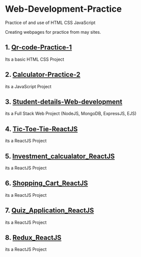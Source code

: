 # Web-Development-Practice
Practice of and use of HTML CSS JavaScript

Creating webpages for practice from may sites.
<h2>1. <a href="https://github.com/Sai-Chakradhar-Mahendrakar/Qr-code-Practice-1">Qr-code-Practice-1</a></h2>
<p>Its a basic HTML CSS Project</p>
<h2>2. <a href="https://sai-chakradhar-mahendrakar.github.io/Calculator-Practice-2">Calculator-Practice-2</a></h2>
<p>its a JavaScript Project</p>
<h2>3. <a href="https://github.com/Sai-Chakradhar-Mahendrakar/Student-details-Web-development-">Student-details-Web-development</a></h2>
<p>its a Full Stack Web Project (NodeJS, MongoDB, ExpressJS, EJS)</p>
<h2>4. <a href="https://github.com/Sai-Chakradhar-Mahendrakar/Tic-Toe-Tie-ReactJS">Tic-Toe-Tie-ReactJS</a></h2>
<p>its a ReactJS Project</p>
<h2>5. <a href="https://github.com/Sai-Chakradhar-Mahendrakar/Investment_calcualator_React_Practice">Investment_calcualator_ReactJS</a></h2>
<p>its a ReactJS Project</p>
<h2>6. <a href="https://github.com/Sai-Chakradhar-Mahendrakar/Shopping-Cart-ReactJS">Shopping_Cart_ReactJS</a></h2>
<p>its a ReactJS Project</p>
<h2>7. <a href="https://github.com/Sai-Chakradhar-Mahendrakar/Quiz-Application-using-ReactJS">Quiz_Application_ReactJS</a></h2>
<p>its a ReactJS Project</p>
<h2>8. <a href="https://github.com/Sai-Chakradhar-Mahendrakar/Basic-Redux-ReactJS">Redux_ReactJS</a></h2>
<p>its a ReactJS Project</p>

